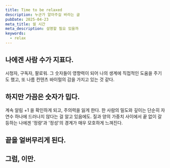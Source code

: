 ```yaml
---
title: Time to be relaxed
description: 누군가 알아주길 바라는 글
pubDate: 2025-04-23
meta_title: 쉴 시간
meta_description: 설명할 필요 있을까
keywords:
  - relax
---
```

## 나에겐 사람 수가 지표다.

시청자, 구독자, 팔로워. 
그 숫자들이 영향력이 되어 나의 생계에 직접적인 도움을 주기도 했고, 
또 나름 컨텐츠 바이럴의 감을 가지고 있는 것 같다.


## 하지만 가끔은 숫자가 밉다.

계속 알림 +1 을 확인하게 되고, 주의력을 잃게 한다.
한 사람의 밀도와 깊이는 단순히 자연수 하나에 드러나지 않다는 걸 알고 있음에도.
질과 양의 가중치 사이에서 끝 없이 갈등하는 나에겐 '정량'과 '정성'의 경계가 매우 모호하게 느껴진다.


## 끝을 얼버무리게 된다. 
## 그럼, 이만.